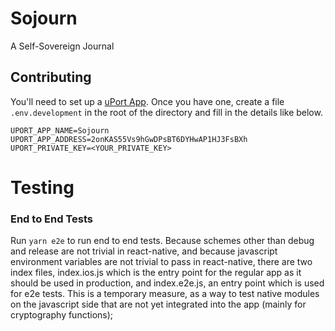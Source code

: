 # Sojourn

A Self-Sovereign Journal

## Contributing

You'll need to set up a [uPort App](https://appmanager.uport.me/). Once you have one,
create a file `.env.development` in the root of the directory and fill in the details like below.

```
UPORT_APP_NAME=Sojourn
UPORT_APP_ADDRESS=2onKAS55Vs9hGwDPsBT6DYHwAP1HJ3FsBXh
UPORT_PRIVATE_KEY=<YOUR_PRIVATE_KEY>
```

# Testing

### End to End Tests

Run `yarn e2e` to run end to end tests. Because schemes other than debug and release are not trivial in react-native,
and because javascript environment variables are not trivial to pass in react-native,
there are two index files, index.ios.js which is the entry point for the regular app as it should be used in production,
and index.e2e.js, an entry point which is used for e2e tests. This is a temporary measure, as a way to test native modules
on the javascript side that are not yet integrated into the app (mainly for cryptography functions);
